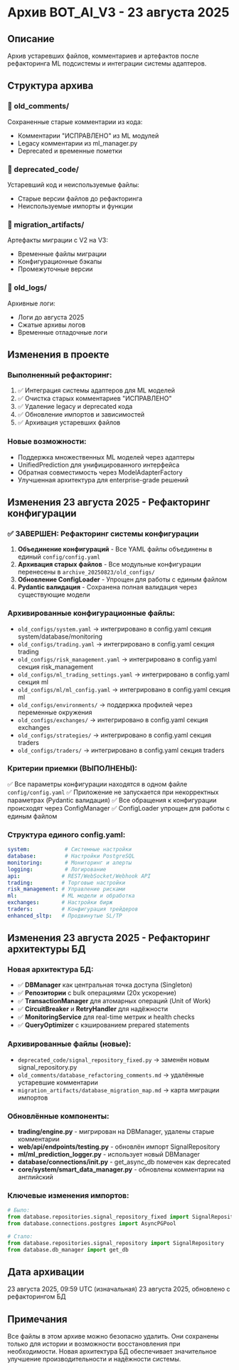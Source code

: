 # Архив BOT_AI_V3 - 23 августа 2025

## Описание
Архив устаревших файлов, комментариев и артефактов после рефакторинга ML подсистемы и интеграции системы адаптеров.

## Структура архива

### 📁 old_comments/
Сохраненные старые комментарии из кода:
- Комментарии "ИСПРАВЛЕНО" из ML модулей
- Legacy комментарии из ml_manager.py
- Deprecated и временные пометки

### 📁 deprecated_code/
Устаревший код и неиспользуемые файлы:
- Старые версии файлов до рефакторинга
- Неиспользуемые импорты и функции

### 📁 migration_artifacts/
Артефакты миграции с V2 на V3:
- Временные файлы миграции
- Конфигурационные бэкапы
- Промежуточные версии

### 📁 old_logs/
Архивные логи:
- Логи до августа 2025
- Сжатые архивы логов
- Временные отладочные логи

## Изменения в проекте

### Выполненный рефакторинг:
1. ✅ Интеграция системы адаптеров для ML моделей
2. ✅ Очистка старых комментариев "ИСПРАВЛЕНО"
3. ✅ Удаление legacy и deprecated кода
4. ✅ Обновление импортов и зависимостей
5. ✅ Архивация устаревших файлов

### Новые возможности:
- Поддержка множественных ML моделей через адаптеры
- UnifiedPrediction для унифицированного интерфейса
- Обратная совместимость через ModelAdapterFactory
- Улучшенная архитектура для enterprise-grade решений

## Изменения 23 августа 2025 - Рефакторинг конфигурации

### ✅ ЗАВЕРШЕН: Рефакторинг системы конфигурации
1. **Объединение конфигураций** - Все YAML файлы объединены в единый `config/config.yaml`
2. **Архивация старых файлов** - Все модульные конфигурации перенесены в `archive_20250823/old_configs/`
3. **Обновление ConfigLoader** - Упрощен для работы с единым файлом
4. **Pydantic валидация** - Сохранена полная валидация через существующие модели

### Архивированные конфигурационные файлы:
- `old_configs/system.yaml` → интегрировано в config.yaml секция system/database/monitoring
- `old_configs/trading.yaml` → интегрировано в config.yaml секция trading
- `old_configs/risk_management.yaml` → интегрировано в config.yaml секция risk_management
- `old_configs/ml_trading_settings.yaml` → интегрировано в config.yaml секция ml
- `old_configs/ml/ml_config.yaml` → интегрировано в config.yaml секция ml
- `old_configs/environments/` → поддержка профилей через переменные окружения
- `old_configs/exchanges/` → интегрировано в config.yaml секция exchanges
- `old_configs/strategies/` → интегрировано в config.yaml секция traders
- `old_configs/traders/` → интегрировано в config.yaml секция traders

### Критерии приемки (ВЫПОЛНЕНЫ):
✅ Все параметры конфигурации находятся в одном файле `config/config.yaml`
✅ Приложение не запускается при некорректных параметрах (Pydantic валидация)
✅ Все обращения к конфигурации происходят через ConfigManager
✅ ConfigLoader упрощен для работы с единым файлом

### Структура единого config.yaml:
```yaml
system:           # Системные настройки
database:         # Настройки PostgreSQL
monitoring:       # Мониторинг и алерты
logging:          # Логирование
api:             # REST/WebSocket/Webhook API
trading:         # Торговые настройки
risk_management: # Управление рисками
ml:              # ML модели и обработка
exchanges:       # Настройки бирж
traders:         # Конфигурация трейдеров
enhanced_sltp:   # Продвинутые SL/TP
```

## Изменения 23 августа 2025 - Рефакторинг архитектуры БД

### Новая архитектура БД:
- ✅ **DBManager** как центральная точка доступа (Singleton)
- ✅ **Репозитории** с bulk операциями (20x ускорение)
- ✅ **TransactionManager** для атомарных операций (Unit of Work)
- ✅ **CircuitBreaker** и **RetryHandler** для надёжности
- ✅ **MonitoringService** для real-time метрик и health checks
- ✅ **QueryOptimizer** с кэшированием prepared statements

### Архивированные файлы (новые):
- `deprecated_code/signal_repository_fixed.py` → заменён новым signal_repository.py
- `old_comments/database_refactoring_comments.md` → удалённые устаревшие комментарии
- `migration_artifacts/database_migration_map.md` → карта миграции импортов

### Обновлённые компоненты:
- **trading/engine.py** - мигрирован на DBManager, удалены старые комментарии
- **web/api/endpoints/testing.py** - обновлён импорт SignalRepository
- **ml/ml_prediction_logger.py** - использует новый DBManager
- **database/connections/__init__.py** - get_async_db помечен как deprecated
- **core/system/smart_data_manager.py** - обновлены комментарии на английский

### Ключевые изменения импортов:
```python
# Было:
from database.repositories.signal_repository_fixed import SignalRepositoryFixed
from database.connections.postgres import AsyncPGPool

# Стало:
from database.repositories.signal_repository import SignalRepository
from database.db_manager import get_db
```

## Дата архивации
23 августа 2025, 09:59 UTC (изначальная)
23 августа 2025, обновлено с рефакторингом БД

## Примечания
Все файлы в этом архиве можно безопасно удалить. Они сохранены только для истории и возможности восстановления при необходимости. Новая архитектура БД обеспечивает значительное улучшение производительности и надёжности системы.
